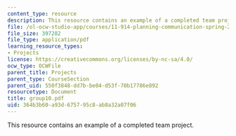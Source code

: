 ```yaml
---
content_type: resource
description: This resource contains an example of a completed team project.
file: /ol-ocw-studio-app/courses/11-914-planning-communication-spring-2007/364b3b60a93d675795c8ab8a32a07f06_group10.pdf
file_size: 397282
file_type: application/pdf
learning_resource_types:
- Projects
license: https://creativecommons.org/licenses/by-nc-sa/4.0/
ocw_type: OCWFile
parent_title: Projects
parent_type: CourseSection
parent_uid: 550f3848-dd7b-be04-d53f-70b17786e892
resourcetype: Document
title: group10.pdf
uid: 364b3b60-a93d-6757-95c8-ab8a32a07f06
---
```

This resource contains an example of a completed team project.